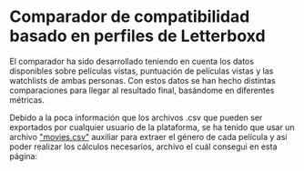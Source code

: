# Comparador de compatibilidad basado en perfiles de Letterboxd

El comparador ha sido desarrollado teniendo en cuenta los datos disponibles sobre películas vistas, puntuación de películas vistas y las watchlists de ambas personas.
Con estos datos se han hecho distintas comparaciones para llegar al resultado final, basándome en diferentes métricas. 

Debido a la poca información que los archivos .csv que pueden ser exportados por cualquier usuario de la plataforma, se ha tenido que usar un archivo ["movies.csv"](https://grouplens.org/datasets/movielens) auxiliar para extraer el género de cada película y así poder realizar los cálculos necesarios, archivo el cuál consegui en esta página: 
